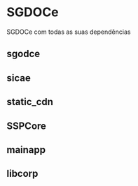 # SGDOCe

SGDOCe com todas as suas dependências

## sgodce


## sicae


## static_cdn


## SSPCore


## mainapp


## libcorp



